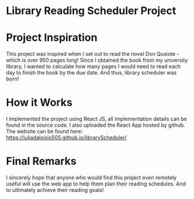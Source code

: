 # Library Reading Scheduler Project

# Project Inspiration

This project was inspired when I set out to read the novel Don Quxiote - which is over 950 pages long! Since I obtained the book from my university library, I wanted to calculate how many pages I would need to read each day to finish the book by the due date. And thus, library scheduler was born!

# How it Works

I implemented the project using React JS, all implementation details can be found in the source code. I also uploaded the React App hosted by github. The website can be found here: https://juliadaloisio505.github.io/libraryScheduler/ 

# Final Remarks

I sincerely hope that anyone who would find this project even remotely useful will use the web app to help them plan their reading schedules. And to ultimately achieve their reading goals!
